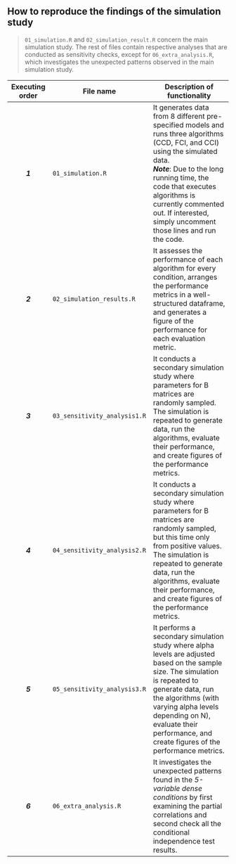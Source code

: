 ## How to reproduce the findings of the simulation study

>`01_simulation.R` and `02_simulation_result.R` concern the main simulation study.
The rest of files contain respective analyses that are conducted as sensitivity checks, except for `06_extra_analysis.R`, which investigates the unexpected patterns observed in the main simulation study.

|Executing order| File name          | Description of functionality |
|:---:|--------------------------------|----------------------|
|***1***| `01_simulation.R`              | It generates data from 8 different pre-specified models and runs three algorithms (CCD, FCI, and CCI) using the simulated data. <br> ***Note***: Due to the long running time, the code that executes algorithms is currently commented out. If interested, simply uncomment those lines and run the code.  |
|***2***| `02_simulation_results.R`      | It assesses the performance of each algorithm for every condition, arranges the performance metrics in a well-structured dataframe, and generates a figure of the performance for each evaluation metric.  |
|***3***| `03_sensitivity_analysis1.R`   | It conducts a secondary simulation study where parameters for B matrices are randomly sampled. The simulation is repeated to generate data, run the algorithms, evaluate their performance, and create figures of the performance metrics. |
|***4***| `04_sensitivity_analysis2.R`   | It conducts a secondary simulation study where parameters for B matrices are randomly sampled, but this time only from positive values. The simulation is repeated to generate data, run the algorithms, evaluate their performance, and create figures of the performance metrics. |
|***5***| `05_sensitivity_analysis3.R`   | It performs a secondary simulation study where alpha levels are adjusted based on the sample size. The simulation is repeated to generate data, run the algorithms (with varying alpha levels depending on N), evaluate their performance, and create figures of the performance metrics.| 
|***6***| `06_extra_analysis.R`          | It investigates the unexpected patterns found in the *5-variable dense conditions* by first examining the partial correlations and second check all the conditional independence test results. |
